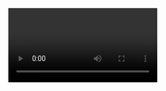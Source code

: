 <!DOCTYPE html>
<html>
  <head>
    <script src="webrtc.js"></script>
    <title>WebRTC Test</title>
  </head>
  
  <body>
    <video id="localVideo" autoplay/>
    <script>
      window.addEventListener("load", function (evt) {
        navigator.getUserMedia({ audio: true, video: true},
          function(stream) {
            var video = document.getElementById('localVideo');
            video.src = window.URL.createObjectURL(stream);
          },
          function(err) {
            console.log("The following error occurred: " + err.name);
          }
        );
      });
      
      var peerConn= new RTCPeerConnection();
peerConn.onaddstream = function (evt) {
  var videoElem = document.createElement("video");
  document.appendChild(videoElem);
  videoElem.src = URL.createObjectURL(evt.stream);
};    </script>
  </body>
</html>
